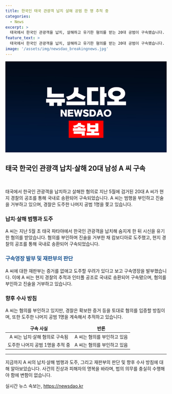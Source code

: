 ```yaml
---
title: 한국인 태국 관광객 납치 살해 공범 한 명 추적 중
categories:
  - News
excerpt: >
  태국에서 한국인 관광객을 납치, 살해하고 유기한 혐의를 받는 20대 공범이 구속됐습니다. 구속영장을 발부받은 A 씨는 증거를 없애고 도주할 우려가 있어 국내 송환됐으며, 혐의를 부인 중. 다른 공범 B 씨는 첫 공판에서 혐의를 부인하며 피해자 유족은 분노했다고 전해졌습니다. 경찰은 인터폴 공조 등을 통해 도주한 나머지 공범 1명을 쫓고 있습니다. (150자)
feature_text: >
  태국에서 한국인 관광객을 납치, 살해하고 유기한 혐의를 받는 20대 공범이 구속됐습니다. 구속영장을 발부받은 A 씨는 증거를 없애고 도주할 우려가 있어 국내 송환됐으며, 혐의를 부인 중. 다른 공범 B 씨는 첫 공판에서 혐의를 부인하며 피해자 유족은 분노했다고 전해졌습니다. 경찰은 인터폴 공조 등을 통해 도주한 나머지 공범 1명을 쫓고 있습니다. (150자)
image: '/assets/img/newsdao_breakingnews.jpg'
---
```


<p><img src="/assets/img/newsdao_breakingnews.jpg" alt="ranknews 속보" /></p>

<h2 data-ke-size="size26">태국 한국인 관광객 납치·살해 20대 남성 A 씨 구속</h2>

<p><br></p>

<p data-ke-size="size16">태국에서 한국인 관광객을 납치하고 살해한 혐의로 지난 5월에 검거된 20대 A 씨가 현지 경찰의 공조를 통해 국내로 송환되어 구속되었습니다. A 씨는 범행을 부인하고 진술을 거부하고 있으며, 경찰은 도주한 나머지 공범 1명을 쫓고 있습니다.</p>

<h3>납치·살해 범행과 도주</h3>

<p data-ke-size="size16">A 씨는 지난 5월 초 태국 파타야에서 한국인 관광객을 납치해 숨지게 한 뒤 시신을 유기한 혐의를 받았습니다. 혐의를 부인하며 진술을 거부한 채 캄보디아로 도주했고, 현지 경찰의 공조를 통해 국내로 송환되어 구속되었습니다.</p>

<h3><b><span style="color: #1a5490;">구속영장 발부 및 재판부의 판단</span></b></h3>

<p data-ke-size="size16">A 씨에 대한 재판부는 증거를 없애고 도주할 우려가 있다고 보고 구속영장을 발부했습니다. 이에 A 씨는 현지 경찰의 추적과 인터폴 공조로 국내로 송환되어 구속됐으며, 혐의를 부인하고 진술을 거부하고 있습니다.</p>

<h3>향후 수사 방침</h3>

<p data-ke-size="size16">A 씨는 혐의를 부인하고 있지만, 경찰은 확보한 증거 등을 토대로 혐의를 입증할 방침이며, 또한 도주한 나머지 공범 1명을 계속해서 추적하고 있습니다.</p>

<table>
    <thead>
        <tr>
            <td style="text-align: center; height: 17px;"><b>구속 사실</b></td>
            <td style="text-align: center; height: 17px;"><b>반론</b></td>
        </tr>
    </thead>
    <tbody>
        <tr>
            <td style="text-align: center; height: 17px;">A 씨는 납치·살해 혐의로 구속됨</td>
            <td style="text-align: center; height: 17px;">A 씨는 혐의를 부인하고 있음</td>
        </tr>
        <tr>
            <td style="text-align: center; height: 17px;">도주한 나머지 공범 1명을 추적 중</td>
            <td style="text-align: center; height: 17px;">A 씨는 혐의를 부인하고 있음</td>
        </tr>
    </tbody>
</table>

<hr>

<p data-ke-size="size16">지금까지 A 씨의 납치·살해 범행과 도주, 그리고 재판부의 판단 및 향후 수사 방침에 대해 알아보았습니다. 사건의 진상과 피해자의 명복을 바라며, 법의 의무를 충실히 수행해야 함에 변함이 없습니다.</p>
실시간 뉴스 속보는, <a href="https://newsdao.kr" rel="dofollow">https://newsdao.kr</a>


